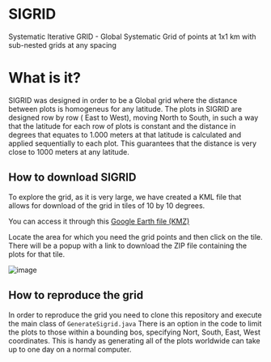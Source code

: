 # SIGRID
Systematic Iterative GRID - Global Systematic Grid of points at 1x1 km with sub-nested grids at any spacing

# What is it?
SIGRID was designed in order to be a Global grid where the distance between plots is homogeneus for any latitude.
The plots in SIGRID are designed row by row ( East to West), moving North to South, in such a way that the latitude for each row of plots is constant and the distance in degrees that equates to 1.000 meters at that latitude is calculated and applied sequentially to each plot. This guarantees that the distance is very close to 1000 meters at any latitude.



## How to download SIGRID
To explore the grid, as it is very large, we have created a KML file that allows for download of the grid in tiles of 10 by 10 degrees.

You can access it through this [Google Earth file (KMZ)](https://raw.githubusercontent.com/herrtunante/SIGRID/main/resources/SIGRID_Grid_1000m_1_subgrid.kmz)

Locate the area for which you need the grid points and then click on the tile. There will be a popup with a link to download the ZIP file containing the plots for that tile.

![image](https://user-images.githubusercontent.com/4435566/144460400-d8d98726-8c89-489c-9cb8-6fecbac349a1.png)


## How to reproduce the grid

In order to reproduce the grid you need to clone this repository and execute the main class of `GenerateSigrid.java`
There is an option in the code to limit the plots to those within a bounding bos, specifying Nort, South, East, West coordinates.
This is handy as generating all of the plots worldwide can take up to one day on a normal computer.

